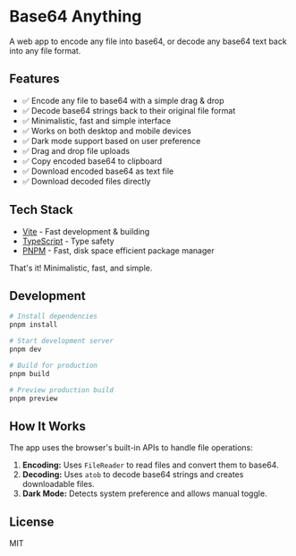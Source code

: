 # Base64 Anything

A web app to encode any file into base64, or decode any base64 text back into any file format.

## Features

- ✅ Encode any file to base64 with a simple drag & drop
- ✅ Decode base64 strings back to their original file format
- ✅ Minimalistic, fast and simple interface
- ✅ Works on both desktop and mobile devices
- ✅ Dark mode support based on user preference
- ✅ Drag and drop file uploads
- ✅ Copy encoded base64 to clipboard
- ✅ Download encoded base64 as text file
- ✅ Download decoded files directly

## Tech Stack

- [Vite](https://vitejs.dev/) - Fast development & building
- [TypeScript](https://www.typescriptlang.org/) - Type safety
- [PNPM](https://pnpm.io/) - Fast, disk space efficient package manager

That's it! Minimalistic, fast, and simple.

## Development

```bash
# Install dependencies
pnpm install

# Start development server
pnpm dev

# Build for production
pnpm build

# Preview production build
pnpm preview
```

## How It Works

The app uses the browser's built-in APIs to handle file operations:

1. **Encoding:** Uses `FileReader` to read files and convert them to base64.
2. **Decoding:** Uses `atob` to decode base64 strings and creates downloadable files.
3. **Dark Mode:** Detects system preference and allows manual toggle.

## License

MIT

